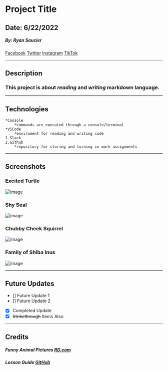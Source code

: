 # Project Title

## Date: 6/22/2022

##### By: Ryan Saucier

[Facebook](www.facebook.com)
[Twitter](www.twitter.com)
[Instagram](www.instagram.com)
[TikTok](www.tiktok.com)
***

## Description
### This **project** is about *reading* and *writing* markdown language.

***

## Technologies
    *Console  
        *commands are executed through a console/terminal
    *VSCode
        *enviroment for reading and writing code
    1.Slack
    2.Github
        *repository for storing and turning in work assignments
***

## Screenshots
### Excited Turtle
![image](https://www.rd.com/wp-content/uploads/2018/12/50-Funny-Animal-Pictures-That-You-Need-In-Your-Life-1.jpg?resize=768,511)
### Shy Seal
![image](https://www.rd.com/wp-content/uploads/2018/12/50-Funny-Animal-Pictures-That-You-Need-In-Your-Life-3.jpg?resize=768,512)
### Chubby Cheek Squirrel
![image](https://www.rd.com/wp-content/uploads/2018/12/50-Funny-Animal-Pictures-That-You-Need-In-Your-Life-4.jpg?resize=768,508)
### Family of Shiba Inus
![image](https://www.rd.com/wp-content/uploads/2018/12/50-Funny-Animal-Pictures-That-You-Need-In-Your-Life-5.jpg?resize=768,512)
***

## Future Updates
- [] Future Update 1
- [] Future Update 2
- [x] Completed Update
- [x] ~~Strikethrough~~ Items Also
***

## Credits

##### Funny Animal Pictures [RD.com](https://www.rd.com/list/funny-animal-pictures/)
##### Lesson Guide [GitHub](https://github.com/SEI-R-6-21/u1_hw_markdown)
